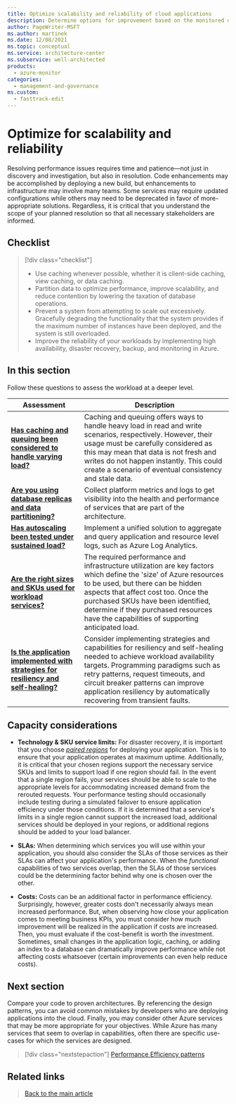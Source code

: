 ```yaml
---
title: Optimize scalability and reliability of cloud applications
description: Determine options for improvement based on the monitored data.
author: PageWriter-MSFT
ms.author: martinek
ms.date: 12/08/2021
ms.topic: conceptual
ms.service: architecture-center
ms.subservice: well-architected
products:
  - azure-monitor
categories:
  - management-and-governance
ms.custom:
  - fasttrack-edit
---
```

# Optimize for scalability and reliability
Resolving performance issues requires time and patience&mdash;not just in discovery and investigation, but also in resolution. Code enhancements may be accomplished by deploying a new build, but enhancements to infrastructure may involve many teams. Some services may require updated configurations while others may need to be deprecated in favor of more-appropriate solutions. Regardless, it is critical that you understand the scope of your planned resolution so that all necessary stakeholders are informed.
## Checklist
> [!div class="checklist"]
> - Use caching whenever possible, whether it is client-side caching, view caching, or data caching.
> - Partition data to optimize performance, improve scalability, and reduce contention by lowering the taxation of database operations.
> - Prevent a system from attempting to scale out excessively. Gracefully degrading the functionality that the system provides if the maximum number of instances have been deployed, and the system is still overloaded.
> - Improve the reliability of your workloads by implementing high availability, disaster recovery, backup, and monitoring in Azure.

## In this section

Follow these questions to assess the workload at a deeper level.

|Assessment|Description|
|---|---|
|[**Has caching and queuing been considered to handle varying load?**](optimize-cache.md)|Caching and queuing offers ways to handle heavy load in read and write scenarios, respectively. However, their usage must be carefully considered as this may mean that data is not fresh and writes do not happen instantly. This could create a scenario of eventual consistency and stale data.|
|[**Are you using database replicas and data partitioning?**](optimize-partition.md)|Collect platform metrics and logs to get visibility into the health and performance of services that are part of the architecture.|
|[**Has autoscaling been tested under sustained load?**](optimize-sustain.md)|Implement a unified solution to aggregate and query application and resource level logs, such as Azure Log Analytics.|
|[**Are the right sizes and SKUs used for workload services?**](design-capacity.md#choose-the-right-resources)|The required performance and infrastructure utilization are key factors which define the 'size' of Azure resources to be used, but there can be hidden aspects that affect cost too. Once the purchased SKUs have been identified, determine if they purchased resources have the capabilities of supporting anticipated load.|
|[**Is the application implemented with strategies for resiliency and self-healing?**](performance-efficiency-patterns.md)|Consider implementing strategies and capabilities for resiliency and self-healing needed to achieve workload availability targets. Programming paradigms such as retry patterns, request timeouts, and circuit breaker patterns can improve application resiliency by automatically recovering from transient faults.|

## Capacity considerations
- **Technology & SKU service limits:** For disaster recovery, it is important that you choose [_paired regions_](/azure/best-practices-availability-paired-regions) for deploying your application. This is to ensure that your application operates at maximum uptime. Additionally, it is critical that your chosen regions support the necessary service SKUs and limits to support load if one region should fail. In the event that a single region fails, your services should be able to scale to the appropriate levels for accommodating increased demand from the rerouted requests. Your performance testing should occasionally include testing during a simulated failover to ensure application efficiency under those conditions. If it is determined that a service's limits in a single region cannot support the increased load, additional services should be deployed in your regions, or additional regions should be added to your load balancer.

- **SLAs:** When determining which services you will use within your application, you should also consider the SLAs of those services as their SLAs can affect your application's performance. When the _functional_ capabilities of two services overlap, then the SLAs of those services could be the determining factor behind why one is chosen over the other.

- **Costs:** Costs can be an additional factor in performance efficiency. Surprisingly, however, greater costs don't necessarily always mean increased performance. But, when observing how close your application comes to meeting business KPIs, you must consider how much improvement will be realized in the application if costs are increased. Then, you must evaluate if the cost-benefit is worth the investment. Sometimes, small changes in the application logic, caching, or adding an index to a database can dramatically improve performance while not affecting costs whatsoever (certain improvements can even help reduce costs).

## Next section

Compare your code to proven architectures. By referencing the design patterns, you can avoid common mistakes by developers who are deploying applications into the cloud. Finally, you may consider other Azure services that may be more appropriate for your objectives. While Azure has many services that seem to overlap in capabilities, often there are specific use-cases for which the services are designed.

> [!div class="nextstepaction"]
> [Performance Efficiency patterns](performance-efficiency-patterns.md)

## Related links
> [Back to the main article](overview.md)
